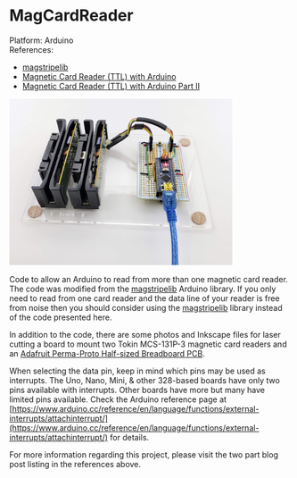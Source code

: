 # MagCardReader

<p>
Platform: Arduino<br />  
References:
</p>

- [magstripelib](https://github.com/carlosefr/magstripelib)
- [Magnetic Card Reader (TTL) with Arduino](https://teelsys.com/?p=708) 
- [Magnetic Card Reader (TTL) with Arduino Part II](https://teelsys.com/?p=767)  
  
<p>
<img src="/images/20200523_115539_c.jpg" alt="Board with Arduino Nano and two magnetic card readers" width="400px" />
</p>

Code to allow an Arduino to read from more than one magnetic card reader. The code was modified from the [magstripelib](https://github.com/carlosefr/magstripelib) Arduino library. If you only need to read from one card reader and the data line of your reader is free from noise then you should consider using the [magstripelib](https://github.com/carlosefr/magstripelib) library instead of the code presented here.

In addition to the code, there are some photos and Inkscape files for laser cutting a board to mount two Tokin MCS-131P-3 magnetic card readers and an [Adafruit Perma-Proto Half-sized Breadboard PCB](https://www.adafruit.com/product/1609).

When selecting the data pin, keep in mind which pins may be used as interrupts. The Uno, Nano, Mini, & other 328-based boards have only two pins available with interrupts. Other boards have more but many have limited pins available. Check the Arduino reference page at [https://www.arduino.cc/reference/en/language/functions/external-interrupts/attachinterrupt/](https://www.arduino.cc/reference/en/language/functions/external-interrupts/attachinterrupt/) for details.

For more information regarding this project, please visit the two part blog post listing in the references above.
